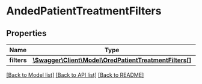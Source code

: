 # AndedPatientTreatmentFilters

## Properties
Name | Type | Description | Notes
------------ | ------------- | ------------- | -------------
**filters** | [**\Swagger\Client\Model\OredPatientTreatmentFilters[]**](OredPatientTreatmentFilters.md) |  | [optional] 

[[Back to Model list]](../README.md#documentation-for-models) [[Back to API list]](../README.md#documentation-for-api-endpoints) [[Back to README]](../README.md)


